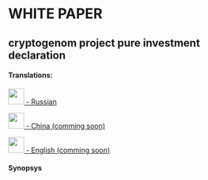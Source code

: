 # WHITE PAPER
## cryptogenom project pure investment declaration
#### Translations:

[<img src="https://upload.wikimedia.org/wikipedia/en/thumb/f/f3/Flag_of_Russia.svg/510px-Flag_of_Russia.svg.png" width="32px"/>  - Russian](https://github.com/cryptogenom/whitepaper/blob/master/RU.md)

[<img src="https://upload.wikimedia.org/wikipedia/commons/thumb/f/fa/Flag_of_the_People%27s_Republic_of_China.svg/250px-Flag_of_the_People%27s_Republic_of_China.svg.png" width="32px"/>  - China (comming soon)](https://github.com/cryptogenom/whitepaper/blob/master/CH.md)

[<img src="https://upload.wikimedia.org/wikipedia/en/thumb/a/ae/Flag_of_the_United_Kingdom.svg/250px-Flag_of_the_United_Kingdom.svg.png" width="32px"/>  - English (comming soon)](https://github.com/cryptogenom/whitepaper/blob/master/EN.md)


#### Synopsys
